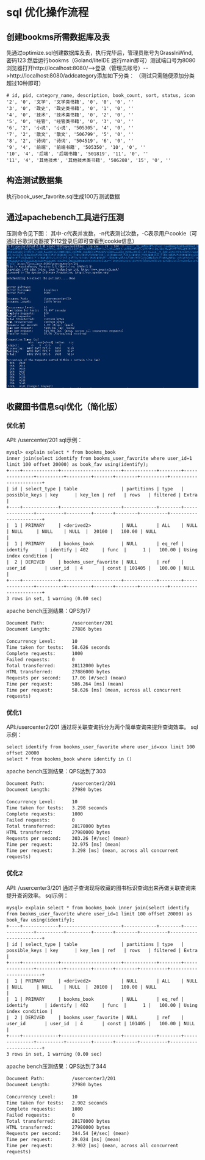 # sql 优化操作流程  
## 创建bookms所需数据库及表 
先通过optimize.sql创建数据库及表，执行完毕后，管理员账号为GrassInWind, 密码123 
然后运行bookms（Goland/liteIDE 运行main即可）测试端口号为8080 
浏览器打开http://localhost:8080/-->登录（管理员账号）-->http://localhost:8080/addcategory添加如下分类： 
（测试只需随便添加分类超过10种即可）
```
# id, pid, category_name, description, book_count, sort, status, icon
'2', '0', '文学', '文学类书籍', '0', '0', '0', ''
'3', '0', '政史', '政史类书籍', '0', '1', '0', ''
'4', '0', '技术', '技术类书籍', '0', '2', '0', ''
'5', '0', '经管', '经管类书籍', '0', '3', '0', ''
'6', '2', '小说', '小说', '505305', '4', '0', ''
'7', '2', '散文', '散文', '506799', '5', '0', ''
'8', '2', '诗词', '诗词', '504519', '6', '0', ''
'9', '4', '前端', '前端书籍', '505350', '10', '0', ''
'10', '4', '后端', '后端书籍', '501819', '11', '0', ''
'11', '4', '其他技术', '其他技术类书籍', '506208', '15', '0', ''
```
## 构造测试数据集 
执行book_user_favorite.sql生成100万测试数据 
## 通过apachebench工具进行压测 
压测命令见下图： 
其中-c代表并发数，-n代表测试次数，-C表示用户cookie（可通过谷歌浏览器按下f12登录后即可查看到cookie信息） 
![压测示例.png](https://github.com/GrassInWind2019/bookms/blob/master/readme/sql%20optimize/usercenterfav%202020-02-01%20111424.png)

## 收藏图书信息sql优化（简化版） 
### 优化前 
API: /usercenter/201 
sql示例： 
```
mysql> explain select * from bookms_book 
inner join(select identify from bookms_user_favorite where user_id=1 limit 100 offset 20000) as book_fav using(identify);
+----+-------------+----------------------+------------+--------+---------------+----------+---------+-------+--------+----------+-----------------------+
| id | select_type | table                | partitions | type   | possible_keys | key      | key_len | ref   | rows   | filtered | Extra                 |
+----+-------------+----------------------+------------+--------+---------------+----------+---------+-------+--------+----------+-----------------------+
|  1 | PRIMARY     | <derived2>           | NULL       | ALL    | NULL          | NULL     | NULL    | NULL  |  20100 |   100.00 | NULL                  |
|  1 | PRIMARY     | bookms_book          | NULL       | eq_ref | identify      | identify | 402     | func  |      1 |   100.00 | Using index condition |
|  2 | DERIVED     | bookms_user_favorite | NULL       | ref    | user_id       | user_id  | 4       | const | 101405 |   100.00 | NULL                  |
+----+-------------+----------------------+------------+--------+---------------+----------+---------+-------+--------+----------+-----------------------+
3 rows in set, 1 warning (0.00 sec)
```
apache bench压测结果：QPS为17  
```
Document Path:          /usercenter/201
Document Length:        27886 bytes

Concurrency Level:      10
Time taken for tests:   58.626 seconds
Complete requests:      1000
Failed requests:        0
Total transferred:      28112000 bytes
HTML transferred:       27886000 bytes
Requests per second:    17.06 [#/sec] (mean)
Time per request:       586.264 [ms] (mean)
Time per request:       58.626 [ms] (mean, across all concurrent requests)
```

### 优化1 
API:/usercenter2/201 
通过将关联查询拆分为两个简单查询来提升查询效率。 
sql示例：
```
select identify from bookms_user_favorite where user_id=xxx limit 100 offset 20000
select * from bookms_book where identify in ()
```
apache bench压测结果：QPS达到了303  
```
Document Path:          /usercenter2/201
Document Length:        27980 bytes

Concurrency Level:      10
Time taken for tests:   3.298 seconds
Complete requests:      1000
Failed requests:        0
Total transferred:      28178000 bytes
HTML transferred:       27980000 bytes
Requests per second:    303.26 [#/sec] (mean)
Time per request:       32.975 [ms] (mean)
Time per request:       3.298 [ms] (mean, across all concurrent requests)
```

### 优化2 
API: /usercenter3/201 
通过子查询现将收藏的图书标识查询出来再做关联查询来提升查询效率。
sql示例： 
```
mysql> explain select * from bookms_book inner join(select identify from bookms_user_favorite where user_id=1 limit 100 offset 20000) as book_fav using(identify);
+----+-------------+----------------------+------------+--------+---------------+----------+---------+-------+--------+----------+-----------------------+
| id | select_type | table                | partitions | type   | possible_keys | key      | key_len | ref   | rows   | filtered | Extra                 |
+----+-------------+----------------------+------------+--------+---------------+----------+---------+-------+--------+----------+-----------------------+
|  1 | PRIMARY     | <derived2>           | NULL       | ALL    | NULL          | NULL     | NULL    | NULL  |  20100 |   100.00 | NULL                  |
|  1 | PRIMARY     | bookms_book          | NULL       | eq_ref | identify      | identify | 402     | func  |      1 |   100.00 | Using index condition |
|  2 | DERIVED     | bookms_user_favorite | NULL       | ref    | user_id       | user_id  | 4       | const | 101405 |   100.00 | NULL                  |
+----+-------------+----------------------+------------+--------+---------------+----------+---------+-------+--------+----------+-----------------------+
3 rows in set, 1 warning (0.00 sec)
```
apache bench压测结果：QPS达到了344  
```
Document Path:          /usercenter3/201
Document Length:        27980 bytes

Concurrency Level:      10
Time taken for tests:   2.902 seconds
Complete requests:      1000
Failed requests:        0
Total transferred:      28178000 bytes
HTML transferred:       27980000 bytes
Requests per second:    344.54 [#/sec] (mean)
Time per request:       29.024 [ms] (mean)
Time per request:       2.902 [ms] (mean, across all concurrent requests)
```

